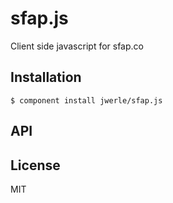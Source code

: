 
# sfap.js

  Client side javascript for sfap.co

## Installation

    $ component install jwerle/sfap.js

## API

   

## License

  MIT
